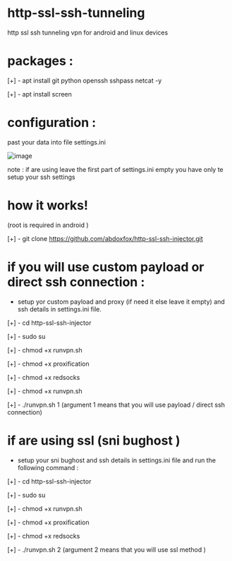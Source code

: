 # http-ssl-ssh-tunneling
http ssl ssh tunneling vpn for android and linux devices

# packages :

[+] - apt install git python openssh sshpass netcat -y

[+] - apt install screen 

# configuration :

past your data into file settings.ini 

![image](https://user-images.githubusercontent.com/46646744/120905618-2c1ee080-c64b-11eb-9ce8-fcc24da98004.png)

note : if are using leave the first part of settings.ini empty you have only te setup your ssh settings

# how it works!

(root is required in android )

[+] - git clone https://github.com/abdoxfox/http-ssl-ssh-injector.git

# if you will use custom payload or direct ssh connection :

* setup yor custom payload and proxy (if need it  else leave it empty) and ssh details in settings.ini file.

[+] - cd http-ssl-ssh-injector

[+] - sudo su 

[+] - chmod +x runvpn.sh

[+] - chmod +x proxification

[+] - chmod +x redsocks

[+] - chmod +x runvpn.sh

[+] - ./runvpn.sh 1          (argument 1 means that you will use payload / direct ssh connection)

 # if are using ssl (sni bughost )

* setup your sni bughost and ssh details in settings.ini file and run the following command :

[+] - cd http-ssl-ssh-injector

[+] - sudo su 

[+] - chmod +x runvpn.sh

[+] - chmod +x proxification

[+] - chmod +x redsocks

[+] - ./runvpn.sh 2         (argument 2 means that you will use ssl  method )



